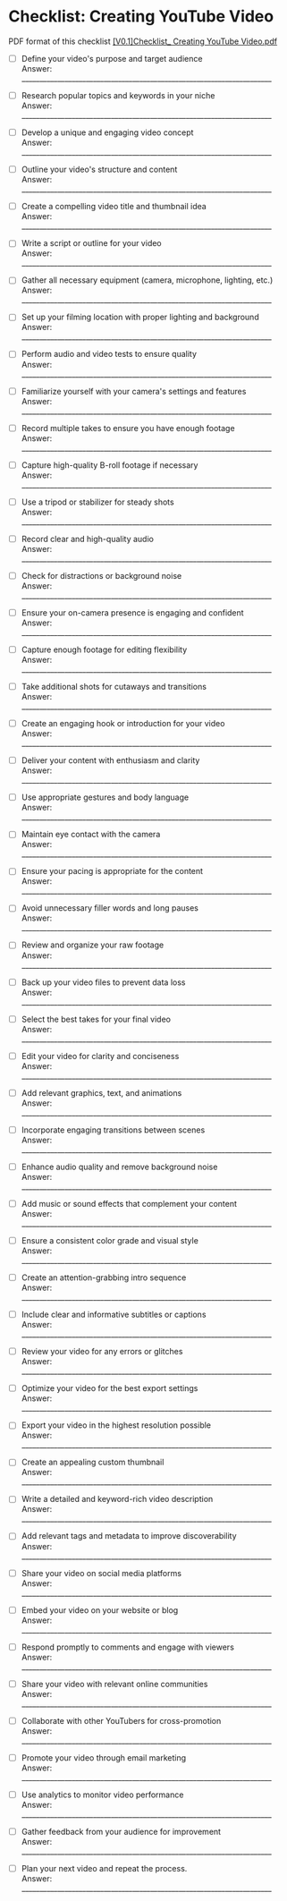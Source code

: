 # Checklist: Creating YouTube Video

PDF format of this checklist
[[V0.1]Checklist_ Creating YouTube Video.pdf](https://github.com/digital-marketing-engineer/software-engineer-affiliate-program-hub/files/13699075/V0.1.Checklist_.Creating.YouTube.Video.pdf)


- [ ] Define your video's purpose and target audience\
Answer: ______________________________________________________________________


- [ ] Research popular topics and keywords in your niche\
Answer: ______________________________________________________________________


- [ ] Develop a unique and engaging video concept\
Answer: ______________________________________________________________________


- [ ] Outline your video's structure and content\
Answer: ______________________________________________________________________


- [ ] Create a compelling video title and thumbnail idea\
Answer: ______________________________________________________________________


- [ ] Write a script or outline for your video\
Answer: ______________________________________________________________________


- [ ] Gather all necessary equipment (camera, microphone, lighting, etc.)\
Answer: ______________________________________________________________________


- [ ] Set up your filming location with proper lighting and background\
Answer: ______________________________________________________________________


- [ ] Perform audio and video tests to ensure quality\
Answer: ______________________________________________________________________


- [ ] Familiarize yourself with your camera's settings and features\
Answer: ______________________________________________________________________


- [ ] Record multiple takes to ensure you have enough footage\
Answer: ______________________________________________________________________


- [ ] Capture high-quality B-roll footage if necessary\
Answer: ______________________________________________________________________


- [ ] Use a tripod or stabilizer for steady shots\
Answer: ______________________________________________________________________


- [ ] Record clear and high-quality audio\
Answer: ______________________________________________________________________


- [ ] Check for distractions or background noise\
Answer: ______________________________________________________________________


- [ ] Ensure your on-camera presence is engaging and confident\
Answer: ______________________________________________________________________


- [ ] Capture enough footage for editing flexibility\
Answer: ______________________________________________________________________


- [ ] Take additional shots for cutaways and transitions\
Answer: ______________________________________________________________________


- [ ] Create an engaging hook or introduction for your video\
Answer: ______________________________________________________________________


- [ ] Deliver your content with enthusiasm and clarity\
Answer: ______________________________________________________________________


- [ ] Use appropriate gestures and body language\
Answer: ______________________________________________________________________


- [ ] Maintain eye contact with the camera\
Answer: ______________________________________________________________________


- [ ] Ensure your pacing is appropriate for the content\
Answer: ______________________________________________________________________


- [ ] Avoid unnecessary filler words and long pauses\
Answer: ______________________________________________________________________


- [ ] Review and organize your raw footage\
Answer: ______________________________________________________________________


- [ ] Back up your video files to prevent data loss\
Answer: ______________________________________________________________________


- [ ] Select the best takes for your final video\
Answer: ______________________________________________________________________


- [ ] Edit your video for clarity and conciseness\
Answer: ______________________________________________________________________


- [ ] Add relevant graphics, text, and animations\
Answer: ______________________________________________________________________


- [ ] Incorporate engaging transitions between scenes\
Answer: ______________________________________________________________________


- [ ] Enhance audio quality and remove background noise\
Answer: ______________________________________________________________________


- [ ] Add music or sound effects that complement your content\
Answer: ______________________________________________________________________


- [ ] Ensure a consistent color grade and visual style\
Answer: ______________________________________________________________________


- [ ] Create an attention-grabbing intro sequence\
Answer: ______________________________________________________________________


- [ ] Include clear and informative subtitles or captions\
Answer: ______________________________________________________________________


- [ ] Review your video for any errors or glitches\
Answer: ______________________________________________________________________


- [ ] Optimize your video for the best export settings\
Answer: ______________________________________________________________________


- [ ] Export your video in the highest resolution possible\
Answer: ______________________________________________________________________


- [ ] Create an appealing custom thumbnail\
Answer: ______________________________________________________________________


- [ ] Write a detailed and keyword-rich video description\
Answer: ______________________________________________________________________


- [ ] Add relevant tags and metadata to improve discoverability\
Answer: ______________________________________________________________________


- [ ] Share your video on social media platforms\
Answer: ______________________________________________________________________


- [ ] Embed your video on your website or blog\
Answer: ______________________________________________________________________


- [ ] Respond promptly to comments and engage with viewers\
Answer: ______________________________________________________________________


- [ ] Share your video with relevant online communities\
Answer: ______________________________________________________________________


- [ ] Collaborate with other YouTubers for cross-promotion\
Answer: ______________________________________________________________________


- [ ] Promote your video through email marketing\
Answer: ______________________________________________________________________


- [ ] Use analytics to monitor video performance\
Answer: ______________________________________________________________________


- [ ] Gather feedback from your audience for improvement\
Answer: ______________________________________________________________________


- [ ] Plan your next video and repeat the process.\
Answer: ______________________________________________________________________
